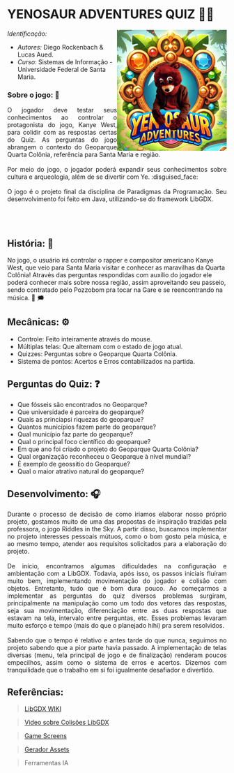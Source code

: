 # YENOSAUR ADVENTURES QUIZ :microphone::bear:

<a href="https://lucasaued.itch.io/yenosaurquiz"><img align="right" alt="" style="float: right" width="50%" height="50%" src="assets/Yenosaur.png"></a>

*Identificação:*
- *Autores:* Diego Rockenbach & Lucas Aued.
- *Curso*: Sistemas de Informação - Universidade Federal de Santa Maria.

### Sobre o jogo: :teddy_bear:
<p align="justify">O jogador deve testar seus conhecimentos ao controlar o protagonista do jogo, Kanye West, para colidir com as respostas certas do Quiz. As perguntas do jogo abrangem o contexto do Geoparque Quarta Colônia, referência para Santa Maria e região. <br><br> Por meio do jogo, o jogador poderá expandir seus conhecimentos sobre cultura e arqueologia, além de se divertir com Ye. :disguised_face: <br><br> O jogo é o projeto final da disciplina de Paradigmas da Programação. Seu desenvolvimento foi feito em Java, utilizando-se do framework LibGDX.<br><br><br><br></p>

## História: :speech_balloon:
No jogo, o usuário irá controlar o rapper e compositor americano Kanye West, que veio para Santa Maria visitar e conhecer as maravilhas da Quarta Colônia! Através das perguntas respondidas com auxílio do jogador ele poderá conhecer mais sobre nossa região, assim aproveitando seu passeio, sendo contratado pelo Pozzobom pra tocar na Gare e se reencontrando na música. :egg: :right_anger_bubble:

## Mecânicas: :gear:
- Controle: Feito inteiramente através do mouse.
- Múltiplas telas: Que alternam com o estado de jogo atual.
- Quizzes: Perguntas sobre o Geoparque Quarta Colônia.
- Sistema de pontos: Acertos e Erros contabilizados na partida.

## Perguntas do Quiz: :question:
- Que fósseis são encontrados no Geoparque?
- Que universidade é parceira do geoparque?
- Quais as princiapsi riquezas do geoparque?
- Quantos municípios fazem parte do geoparque?
- Qual município faz parte do geoparque?
- Qual o principal foco científico do geoparque?
- Em que ano foi criado o projeto do Geoparque Quarta Colônia?
- Qual organização reconheceu o Geoparque à nível mundial?
- É exemplo de geossitio do Geoparque?
- Qual o maior atrativo natural do geoparque?
  
## Desenvolvimento: :headphones:

<p align="justify">Durante o processo de decisão de como iriamos elaborar nosso próprio projeto, gostamos muito de uma das propostas de inspiração trazidas pela professora, o jogo Riddles in the Sky. A partir disso, buscamos implementar no projeto interesses pessoais mútuos, como o bom gosto pela música, e ao mesmo tempo, atender aos requisitos solicitados para a elaboração do projeto. <br><br>De início, encontramos algumas dificuldades na configuração e ambientação com a LibGDX. Todavia, após isso, os passos iniciais fluíram muito bem, implementando movimentação do jogador e colisão com objetos. Entretanto, tudo que é bom dura pouco. Ao começarmos a implementar as perguntas do quiz diversos problemas surgiram, principalmente na manipulação como um todo dos vetores das respostas, seja sua movimentação, diferenciação entre as duas respostas que estavam na tela, intervalo entre perguntas, etc. Esses problemas levaram muito esforço e tempo (mais do que o planejado hihi) pra serem resolvidos. <br><br>Sabendo que o tempo é relativo e antes tarde do que nunca, seguimos no projeto sabendo que a pior parte havia passado. A implementação de telas diversas (menu, tela principal de jogo e de finalização) renderam poucos empecilhos, assim como o sistema de erros e acertos. Dizemos com tranquilidade que o trabalho em si foi igualmente desafiador e divertido.</p>

## Referências:
> [LibGDX WIKI](https://libgdx.com/wiki/app/the-life-cycle)

> [Video sobre Colisões LibGDX](https://www.youtube.com/watch?v=oYsA9PGCkQA)

> [Game Screens](https://happycoding.io/tutorials/libgdx/game-screens)

> [Gerador Assets](https://www.kdau.com/scrollish/)

> Ferramentas IA

